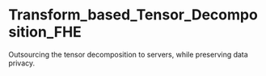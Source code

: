 # Transform_based_Tensor_Decomposition_FHE
Outsourcing the tensor decomposition to servers, while preserving data privacy.
